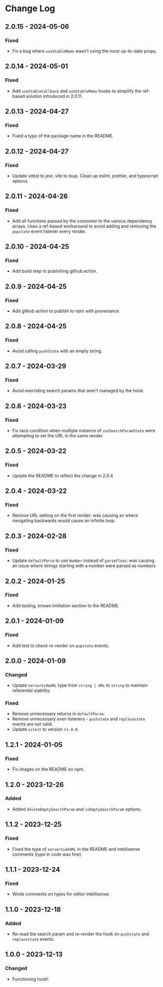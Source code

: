 # Change Log

<!-- ## 0.0.0 - yyyy-mm-dd -->
<!---->
<!-- ### Changed -->
<!---->
<!-- ### Added -->
<!---->
<!-- ### Fixed -->

## 2.0.15 - 2024-05-06

### Fixed

- Fix a bug where `useStableMemo` wasn't using the most up-to-date props.

## 2.0.14 - 2024-05-01

### Fixed

- Add `useStableCallback` and `useStableMemo` hooks to simpilify the ref-based solution introduced in 2.0.11.

## 2.0.13 - 2024-04-27

### Fixed

- Fixed a typo of the package name in the README.

## 2.0.12 - 2024-04-27

### Fixed

- Update vitest to jest, vite to tsup. Clean up eslint, prettier, and typescript options.

## 2.0.11 - 2024-04-26

### Fixed

- Add all functions passed by the consumer to the various dependency arrays. Uses a ref-based workaround to avoid adding and removing the `popstate` event listener every render.

## 2.0.10 - 2024-04-25

### Fixed

- Add build step to publishing github action.

## 2.0.9 - 2024-04-25

### Fixed

- Add github action to publish to npm with provenance.

## 2.0.8 - 2024-04-25

### Fixed

- Avoid calling `pushState` with an empty string.

## 2.0.7 - 2024-03-29

### Fixed

- Avoid overriding search params that aren't managed by the hook.

## 2.0.6 - 2024-03-23

### Fixed

- Fix race condition when multiple instance of `useSearchParamState` were attempting to set the URL in the same render.

## 2.0.5 - 2024-03-22

### Fixed

- Update the README to reflect the change in 2.0.4

## 2.0.4 - 2024-03-22

### Fixed

- Remove URL setting on the first render: was causing an where navigating backwards would cause an infinite loop.

## 2.0.3 - 2024-02-28

### Fixed

- Update `defaultParse` to use `Number` instead of `parseFloat`: was causing an issue where strings starting with a number were parsed as numbers

## 2.0.2 - 2024-01-25

### Fixed

- Add testing, known limitation section to the README.

## 2.0.1 - 2024-01-09

### Fixed

- Add test to check re-render on `popstate` events.

## 2.0.0 - 2024-01-09

### Changed

- Update `serverSideURL` type from `string | URL` to `string` to maintain referential stability.

### Fixed

- Remove unnecessary returns in `defaultParse`.
- Remove unnecessary even listeners - `pushstate` and `replacestate` events are not valid.
- Update `vitest` to version >`1.0.0`.

## 1.2.1 - 2024-01-05

### Fixed

- Fix images on the README on npm.

## 1.2.0 - 2023-12-26

### Added

- Added `deleteEmptySearchParam` and `isEmptySearchParam` options.

## 1.1.2 - 2023-12-25

### Fixed

- Fixed the type of `serverSideURL` in the README and intellisense comments (type in code was fine).

## 1.1.1 - 2023-12-24

### Fixed

- Wrote comments on types for editor intellisense.

## 1.1.0 - 2023-12-18

### Added

- Re-read the search param and re-render the hook on `pushstate` and `replacestate` events.

## 1.0.0 - 2023-12-13

### Changed

- Functioning hook!
